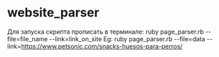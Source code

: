 # website_parser
Для запуска скрипта прописать в терминале:
ruby page_parser.rb --file=file_name --link=link_on_site
Eg: ruby page_parser.rb --file=data --link=https://www.petsonic.com/snacks-huesos-para-perros/
